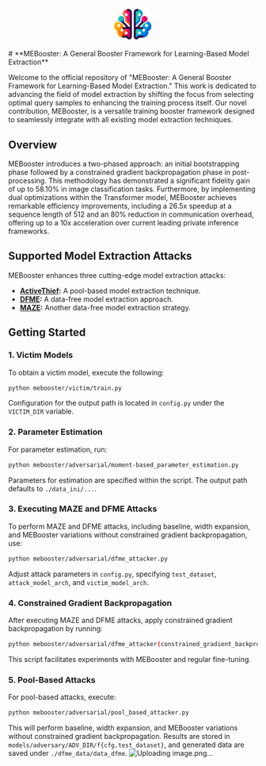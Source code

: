 <p align="center">
  <img src="mebooster.png" width="80" alt="Logo">
</p>
# **MEBooster: A General Booster Framework for Learning-Based Model Extraction**

Welcome to the official repository of "MEBooster: A General Booster Framework for Learning-Based Model Extraction." This work is dedicated to advancing the field of model extraction by shifting the focus from selecting optimal query samples to enhancing the training process itself. Our novel contribution, MEBooster, is a versatile training booster framework designed to seamlessly integrate with all existing model extraction techniques.

## **Overview**

MEBooster introduces a two-phased approach: an initial bootstrapping phase followed by a constrained gradient backpropagation phase in post-processing. This methodology has demonstrated a significant fidelity gain of up to 58.10% in image classification tasks. Furthermore, by implementing dual optimizations within the Transformer model, MEBooster achieves remarkable efficiency improvements, including a 26.5x speedup at a sequence length of 512 and an 80% reduction in communication overhead, offering up to a 10x acceleration over current leading private inference frameworks.

## **Supported Model Extraction Attacks**

MEBooster enhances three cutting-edge model extraction attacks:

- **[ActiveThief](https://github.com/gopalaniyengar/activethief):** A pool-based model extraction technique.
- **[DFME](https://github.com/cake-lab/datafree-model-extraction):** A data-free model extraction approach.
- **[MAZE](https://github.com/sanjaykariyappa/MAZE):** Another data-free model extraction strategy.

## **Getting Started**

### 1. Victim Models

To obtain a victim model, execute the following:

```bash
python mebooster/victim/train.py
```

Configuration for the output path is located in `config.py` under the `VICTIM_DIR` variable.

### 2. Parameter Estimation

For parameter estimation, run:

```bash
python mebooster/adversarial/moment-based_parameter_estimation.py
```

Parameters for estimation are specified within the script. The output path defaults to `./data_ini/...`.

### 3. Executing MAZE and DFME Attacks

To perform MAZE and DFME attacks, including baseline, width expansion, and MEBooster variations without constrained gradient backpropagation, use:

```bash
python mebooster/adversarial/dfme_attacker.py
```

Adjust attack parameters in `config.py`, specifying `test_dataset`, `attack_model_arch`, and `victim_model_arch`.

### 4. Constrained Gradient Backpropagation

After executing MAZE and DFME attacks, apply constrained gradient backpropagation by running:

```bash
python mebooster/adversarial/dfme_attacker(constrained_gradient_backpropagation).py
```

This script facilitates experiments with MEBooster and regular fine-tuning.

### 5. Pool-Based Attacks

For pool-based attacks, execute:

```bash
python mebooster/adversarial/pool_based_attacker.py
```

This will perform baseline, width expansion, and MEBooster variations without constrained gradient backpropagation. Results are stored in `models/adversary/ADV_DIR/f{cfg.test_dataset}`, and generated data are saved under `./dfme_data/data_dfme`.
![Uploading image.png…]()

